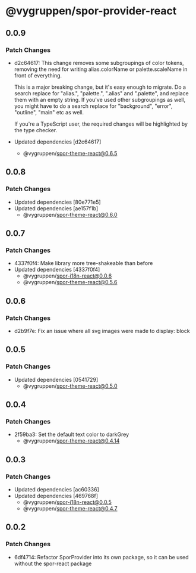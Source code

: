 # @vygruppen/spor-provider-react

## 0.0.9

### Patch Changes

- d2c64617: This change removes some subgroupings of color tokens, removing the need for writing alias.colorName or palette.scaleName in front of everything.

  This is a major breaking change, but it's easy enough to migrate. Do a search replace for "alias.", "palette.", ".alias" and ".palette", and replace them with an empty string. If you've used other subgroupings as well, you might have to do a search replace for "background", "error", "outline", "main" etc as well.

  If you're a TypeScript user, the required changes will be highlighted by the type checker.

- Updated dependencies [d2c64617]
  - @vygruppen/spor-theme-react@0.6.5

## 0.0.8

### Patch Changes

- Updated dependencies [80e771e5]
- Updated dependencies [ae157f1b]
  - @vygruppen/spor-theme-react@0.6.0

## 0.0.7

### Patch Changes

- 4337f0f4: Make library more tree-shakeable than before
- Updated dependencies [4337f0f4]
  - @vygruppen/spor-i18n-react@0.0.6
  - @vygruppen/spor-theme-react@0.5.6

## 0.0.6

### Patch Changes

- d2b9f7e: Fix an issue where all svg images were made to display: block

## 0.0.5

### Patch Changes

- Updated dependencies [0541729]
  - @vygruppen/spor-theme-react@0.5.0

## 0.0.4

### Patch Changes

- 2f59ba3: Set the default text color to darkGrey
  - @vygruppen/spor-theme-react@0.4.14

## 0.0.3

### Patch Changes

- Updated dependencies [ac60336]
- Updated dependencies [469768f]
  - @vygruppen/spor-i18n-react@0.0.5
  - @vygruppen/spor-theme-react@0.4.7

## 0.0.2

### Patch Changes

- 6df4714: Refactor SporProvider into its own package, so it can be used without the spor-react package
